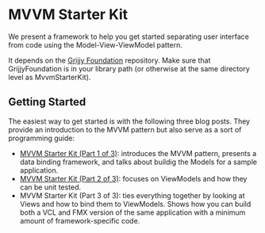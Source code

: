 # MVVM Starter Kit

We present a framework to help you get started separating user interface from code using the Model-View-ViewModel pattern.

It depends on the [Grijjy Foundation](https://github.com/grijjy/GrijjyFoundation) repository. Make sure that GrijjyFoundation is in your library path (or otherwise at the same directory level as MvvmStarterKit).

## Getting Started

The easiest way to get started is with the following three blog posts. They provide an introduction to the MVVM pattern but also serve as a sort of programming guide:

* [MVVM Starter Kit (Part 1 of 3)](https://blog.grijjy.com/2018/01/22/mvvm-starter-kit-part-1-of-3/): introduces the MVVM pattern, presents a data binding framework, and talks about buildig the Models for a sample application.
* [MVVM Starter Kit (Part 2 of 3)](https://blog.grijjy.com/2018/01/24/mvvm-starter-kit-part-2-of-3/): focuses on ViewModels and how they can be unit tested.
* MVVM Starter Kit (Part 3 of 3): ties everything together by looking at Views and how to bind them to ViewModels. Shows how you can build both a VCL and FMX version of the same application with a minimum amount of framework-specific code.

